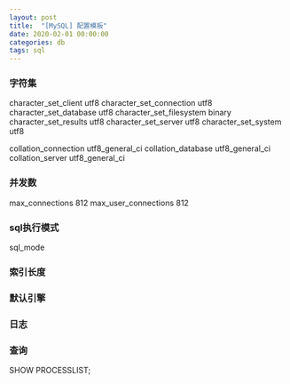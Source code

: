 ```yaml
---
layout: post
title:  "[MySQL] 配置模板"
date: 2020-02-01 00:00:00
categories: db
tags: sql
---
```


### 字符集
character_set_client	    utf8
character_set_connection	utf8
character_set_database	    utf8
character_set_filesystem	binary
character_set_results	    utf8
character_set_server	    utf8
character_set_system	    utf8

collation_connection	utf8_general_ci
collation_database	    utf8_general_ci
collation_server	    utf8_general_ci

### 并发数
max_connections	            812
max_user_connections	    812

### sql执行模式
sql_mode

### 索引长度


### 默认引擎


### 日志


### 查询
SHOW PROCESSLIST;
